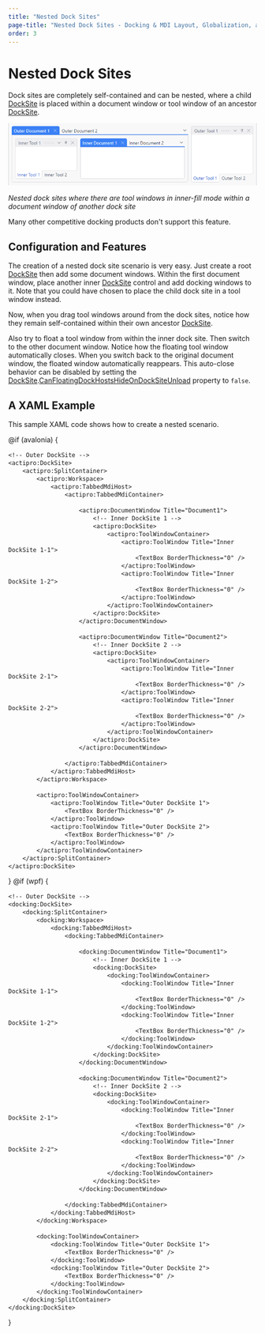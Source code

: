 ```yaml
---
title: "Nested Dock Sites"
page-title: "Nested Dock Sites - Docking & MDI Layout, Globalization, and Accessibility Features"
order: 3
---
```

# Nested Dock Sites

Dock sites are completely self-contained and can be nested, where a child [DockSite](xref:@ActiproUIRoot.Controls.Docking.DockSite) is placed within a document window or tool window of an ancestor [DockSite](xref:@ActiproUIRoot.Controls.Docking.DockSite).

![Screenshot](../images/nested-dock-sites.png)

*Nested dock sites where there are tool windows in inner-fill mode within a document window of another dock site*

Many other competitive docking products don't support this feature.

## Configuration and Features

The creation of a nested dock site scenario is very easy.  Just create a root [DockSite](xref:@ActiproUIRoot.Controls.Docking.DockSite) then add some document windows.  Within the first document window, place another inner [DockSite](xref:@ActiproUIRoot.Controls.Docking.DockSite) control and add docking windows to it.  Note that you could have chosen to place the child dock site in a tool window instead.

Now, when you drag tool windows around from the dock sites, notice how they remain self-contained within their own ancestor [DockSite](xref:@ActiproUIRoot.Controls.Docking.DockSite).

Also try to float a tool window from within the inner dock site.  Then switch to the other document window.  Notice how the floating tool window automatically closes.  When you switch back to the original document window, the floated window automatically reappears.  This auto-close behavior can be disabled by setting the [DockSite](xref:@ActiproUIRoot.Controls.Docking.DockSite).[CanFloatingDockHostsHideOnDockSiteUnload](xref:@ActiproUIRoot.Controls.Docking.DockSite.CanFloatingDockHostsHideOnDockSiteUnload) property to `false`.

## A XAML Example

This sample XAML code shows how to create a nested scenario.

@if (avalonia) {
```xaml
<!-- Outer DockSite -->
<actipro:DockSite>
	<actipro:SplitContainer>
		<actipro:Workspace>
			<actipro:TabbedMdiHost>
				<actipro:TabbedMdiContainer>

					<actipro:DocumentWindow Title="Document1">
						<!-- Inner DockSite 1 -->
						<actipro:DockSite>
							<actipro:ToolWindowContainer>
								<actipro:ToolWindow Title="Inner DockSite 1-1">
									<TextBox BorderThickness="0" />
								</actipro:ToolWindow>
								<actipro:ToolWindow Title="Inner DockSite 1-2">
									<TextBox BorderThickness="0" />
								</actipro:ToolWindow>
							</actipro:ToolWindowContainer>
						</actipro:DockSite>
					</actipro:DocumentWindow>

					<actipro:DocumentWindow Title="Document2">
						<!-- Inner DockSite 2 -->
						<actipro:DockSite>
							<actipro:ToolWindowContainer>
								<actipro:ToolWindow Title="Inner DockSite 2-1">
									<TextBox BorderThickness="0" />
								</actipro:ToolWindow>
								<actipro:ToolWindow Title="Inner DockSite 2-2">
									<TextBox BorderThickness="0" />
								</actipro:ToolWindow>
							</actipro:ToolWindowContainer>
						</actipro:DockSite>
					</actipro:DocumentWindow>

				</actipro:TabbedMdiContainer>
			</actipro:TabbedMdiHost>
		</actipro:Workspace>

		<actipro:ToolWindowContainer>
			<actipro:ToolWindow Title="Outer DockSite 1">
				<TextBox BorderThickness="0" />
			</actipro:ToolWindow>
			<actipro:ToolWindow Title="Outer DockSite 2">
				<TextBox BorderThickness="0" />
			</actipro:ToolWindow>
		</actipro:ToolWindowContainer>
	</actipro:SplitContainer>
</actipro:DockSite>
```
}
@if (wpf) {
```xaml
<!-- Outer DockSite -->
<docking:DockSite>
	<docking:SplitContainer>
		<docking:Workspace>
			<docking:TabbedMdiHost>
				<docking:TabbedMdiContainer>

					<docking:DocumentWindow Title="Document1">
						<!-- Inner DockSite 1 -->
						<docking:DockSite>
							<docking:ToolWindowContainer>
								<docking:ToolWindow Title="Inner DockSite 1-1">
									<TextBox BorderThickness="0" />
								</docking:ToolWindow>
								<docking:ToolWindow Title="Inner DockSite 1-2">
									<TextBox BorderThickness="0" />
								</docking:ToolWindow>
							</docking:ToolWindowContainer>
						</docking:DockSite>
					</docking:DocumentWindow>

					<docking:DocumentWindow Title="Document2">
						<!-- Inner DockSite 2 -->
						<docking:DockSite>
							<docking:ToolWindowContainer>
								<docking:ToolWindow Title="Inner DockSite 2-1">
									<TextBox BorderThickness="0" />
								</docking:ToolWindow>
								<docking:ToolWindow Title="Inner DockSite 2-2">
									<TextBox BorderThickness="0" />
								</docking:ToolWindow>
							</docking:ToolWindowContainer>
						</docking:DockSite>
					</docking:DocumentWindow>

				</docking:TabbedMdiContainer>
			</docking:TabbedMdiHost>
		</docking:Workspace>

		<docking:ToolWindowContainer>
			<docking:ToolWindow Title="Outer DockSite 1">
				<TextBox BorderThickness="0" />
			</docking:ToolWindow>
			<docking:ToolWindow Title="Outer DockSite 2">
				<TextBox BorderThickness="0" />
			</docking:ToolWindow>
		</docking:ToolWindowContainer>
	</docking:SplitContainer>
</docking:DockSite>
```
}